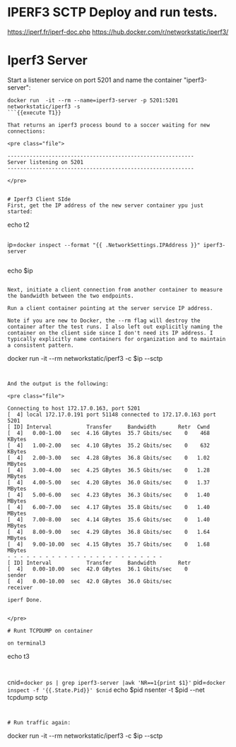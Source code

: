 # IPERF3 SCTP Deploy and run tests.

https://iperf.fr/iperf-doc.php
https://hub.docker.com/r/networkstatic/iperf3/


# Iperf3 Server

Start a listener service on port 5201 and name the container "iperf3-server":
```
docker run  -it --rm --name=iperf3-server -p 5201:5201 networkstatic/iperf3 -s
```{{execute T1}}

That returns an iperf3 process bound to a soccer waiting for new connections:

<pre class="file">

-----------------------------------------------------------
Server listening on 5201
-----------------------------------------------------------

</pre>


# Iperf3 Client SIde
First, get the IP address of the new server container ypu just started:

```
echo t2
```{{execute T2}}

```
ip=`docker inspect --format "{{ .NetworkSettings.IPAddress }}" iperf3-server`
```{{execute T2}}

```
echo $ip
```{{execute T2}}

Next, initiate a client connection from another container to measure the bandwidth between the two endpoints.

Run a client container pointing at the server service IP address.

Note if you are new to Docker, the --rm flag will destroy the container after the test runs. I also left out explicitly naming the container on the client side since I don't need its IP address. I typically explicitly name containers for organization and to maintain a consistent pattern.

```
docker run  -it --rm networkstatic/iperf3 -c $ip --sctp
```{{execute T2}}


And the output is the following:

<pre class="file">

Connecting to host 172.17.0.163, port 5201
[  4] local 172.17.0.191 port 51148 connected to 172.17.0.163 port 5201
[ ID] Interval           Transfer     Bandwidth       Retr  Cwnd
[  4]   0.00-1.00   sec  4.16 GBytes  35.7 Gbits/sec    0    468 KBytes
[  4]   1.00-2.00   sec  4.10 GBytes  35.2 Gbits/sec    0    632 KBytes
[  4]   2.00-3.00   sec  4.28 GBytes  36.8 Gbits/sec    0   1.02 MBytes
[  4]   3.00-4.00   sec  4.25 GBytes  36.5 Gbits/sec    0   1.28 MBytes
[  4]   4.00-5.00   sec  4.20 GBytes  36.0 Gbits/sec    0   1.37 MBytes
[  4]   5.00-6.00   sec  4.23 GBytes  36.3 Gbits/sec    0   1.40 MBytes
[  4]   6.00-7.00   sec  4.17 GBytes  35.8 Gbits/sec    0   1.40 MBytes
[  4]   7.00-8.00   sec  4.14 GBytes  35.6 Gbits/sec    0   1.40 MBytes
[  4]   8.00-9.00   sec  4.29 GBytes  36.8 Gbits/sec    0   1.64 MBytes
[  4]   9.00-10.00  sec  4.15 GBytes  35.7 Gbits/sec    0   1.68 MBytes
- - - - - - - - - - - - - - - - - - - - - - - - -
[ ID] Interval           Transfer     Bandwidth       Retr
[  4]   0.00-10.00  sec  42.0 GBytes  36.1 Gbits/sec    0             sender
[  4]   0.00-10.00  sec  42.0 GBytes  36.0 Gbits/sec                  receiver

iperf Done.


</pre>

# Runt TCPDUMP on container

on terminal3
```
echo t3
```{{execute T3}}


```
cnid=`docker ps | grep iperf3-server |awk 'NR==1{print $1}'`
pid=`docker inspect -f '{{.State.Pid}}' $cnid`
echo $pid
nsenter -t $pid --net tcpdump sctp
```{{execute T3}}


# Run traffic again:

```
docker run  -it --rm networkstatic/iperf3 -c $ip --sctp
```{{execute T2}}